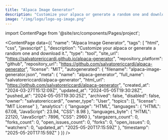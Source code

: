```yaml
---
title: "Alpaca Image Generator"
description: "Customize your alpaca or generate a random one and download it."
image: "/img/logo/logo-og-image.png"
---
```

import ContentPage from '@site/src/components/Pages/project';

<ContentPage
    data={{
  "name": "Alpaca Image Generator",
  "tags": [
    "html",
    "css",
    "javascript"
  ],
  "description": "Customize your alpaca or generate a random one and download it.",
  "type": "tool",
  "site_url": "https://salvatorericcardi.github.io/alpaca-generator",
  "repository_platform": "github",
  "repository_url": "https://github.com/salvatorericcardi/alpaca-generator",
  "license": "MIT",
  "autogenerated": {
    "filename": "alpaca-image-generator.json",
    "meta": {
      "name": "alpaca-generator",
      "full_name": "salvatorericcardi/alpaca-generator",
      "html_url": "https://github.com/salvatorericcardi/alpaca-generator",
      "created_at": "2024-03-27T15:12:09Z",
      "updated_at": "2024-05-05T19:30:28Z",
      "pushed_at": "2024-05-05T19:30:25Z",
      "archived": false,
      "disabled": false,
      "owner": "salvatorericcardi",
      "owner_type": "User",
      "topics": [],
      "license": "MIT License"
    },
    "analytics": {
      "language": "HTML",
      "languages": {
        "HTML": 67.08,
        "JavaScript": 23.94,
        "CSS": 8.98
      },
      "languages_byte": {
        "HTML": 22120,
        "JavaScript": 7896,
        "CSS": 2960
      },
      "stargazers_count": 0,
      "forks_count": 0,
      "open_issues_count": 0,
      "forks": 0,
      "open_issues": 0,
      "watchers": 0,
      "updated_at": "2025-05-20T17:15:59Z"
    },
    "timestamp": "2025-05-20T17:15:59Z"
  }
}}
/>
